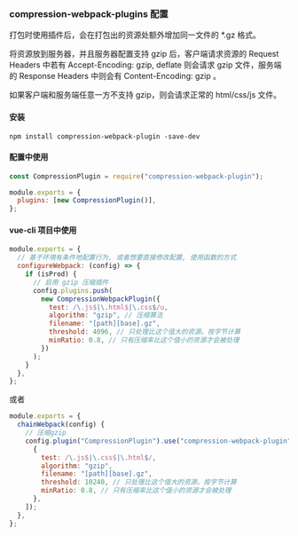 ### compression-webpack-plugins 配置

打包时使用插件后，会在打包出的资源处额外增加同一文件的 \*.gz 格式。

将资源放到服务器，并且服务器配置支持 gzip 后，客户端请求资源的 Request Headers 中若有 Accept-Encoding: gzip, deflate 则会请求 gzip 文件，服务端的 Response Headers 中则会有 Content-Encoding: gzip 。

如果客户端和服务端任意一方不支持 gzip，则会请求正常的 html/css/js 文件。

#### 安装

`npm install compression-webpack-plugin -save-dev`

#### 配置中使用

```js
const CompressionPlugin = require("compression-webpack-plugin");

module.exports = {
  plugins: [new CompressionPlugin()],
};
```

#### vue-cli 项目中使用

```js
module.exports = {
  // 基于环境有条件地配置行为, 或者想要直接修改配置, 使用函数的方式
  configureWebpack: (config) => {
    if (isProd) {
      // 启用 gzip 压缩插件
      config.plugins.push(
        new CompressionWebpackPlugin({
          test: /\.js$|\.html$|\.css$/u,
          algorithm: "gzip", // 压缩算法
          filename: "[path][base].gz",
          threshold: 4096, // 只处理比这个值大的资源。按字节计算
          minRatio: 0.8, // 只有压缩率比这个值小的资源才会被处理
        })
      );
    }
  },
};
```

或者

```js
module.exports = {
  chainWebpack(config) {
    // 压缩gzip
    config.plugin("CompressionPlugin").use("compression-webpack-plugin", [
      {
        test: /\.js$|\.css$|\.html$/,
        algorithm: "gzip",
        filename: "[path][base].gz",
        threshold: 10240, // 只处理比这个值大的资源。按字节计算
        minRatio: 0.8, // 只有压缩率比这个值小的资源才会被处理
      },
    ]);
  },
};
```
